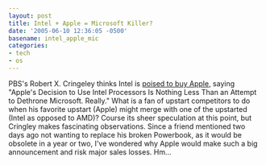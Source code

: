 ```yaml
---
layout: post
title: Intel + Apple = Microsoft Killer?
date: '2005-06-10 12:36:05 -0500'
basename: intel_apple_mic
categories:
- tech
- os
---
```


PBS's Robert X. Cringeley thinks Intel is <a
href="http://www.pbs.org/cringely/pulpit/pulpit20050609.html">poised to buy
Apple</a>, saying "Apple's Decision to Use Intel Processors Is Nothing Less Than
an Attempt to Dethrone Microsoft. Really." What is a fan of upstart competitors
to do when his favorite upstart (Apple) might merge with one of the upstarted
(Intel as opposed to AMD)? Course its sheer speculation at this point, but
Cringley makes fascinating observations. Since a friend mentioned two days ago
not wanting to replace his broken Powerbook, as it would be obsolete in a year
or two, I've wondered why Apple would make such a big announcement and risk
major sales losses. Hm...
